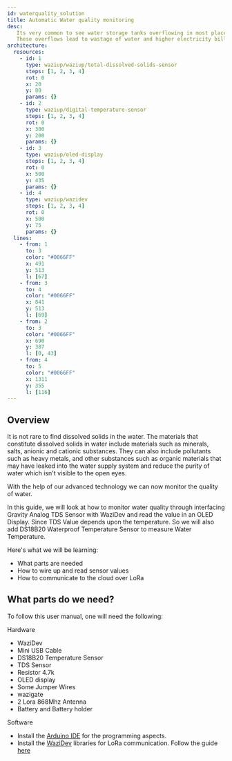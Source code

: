```yaml
---
id: waterquality_solution
title: Automatic Water quality monitoring
desc:
   Its very common to see water storage tanks overflowing in most places where a pump is used.
   These overflows lead to wastage of water and higher electricity bills due to the water pumps running longer than necessary.
architecture:
  resources:
    - id: 1
      type: waziup/waziup/total-dissolved-solids-sensor
      steps: [1, 2, 3, 4]
      rot: 0
      x: 20
      y: 80
      params: {}
    - id: 2
      type: waziup/digital-temperature-sensor
      steps: [1, 2, 3, 4]
      rot: 0
      x: 300
      y: 200
      params: {}
    - id: 3
      type: waziup/oled-display
      steps: [1, 2, 3, 4]
      rot: 0
      x: 500
      y: 435
      params: {}
    - id: 4
      type: waziup/wazidev
      steps: [1, 2, 3, 4]
      rot: 0
      x: 500
      y: 75
      params: {}
  lines:
    - from: 1
      to: 3
      color: "#0066FF"
      x: 491
      y: 513
      l: [67]
    - from: 3
      to: 4
      color: "#0066FF"
      x: 841
      y: 513
      l: [69]
    - from: 2
      to: 3
      color: "#0066FF"
      x: 690
      y: 387
      l: [0, 43]
    - from: 4
      to: 5
      color: "#0066FF"
      x: 1311
      y: 355
      l: [116]
---
```


Overview
----

It is not rare to find dissolved solids in the water. The materials that constitute dissolved solids in water include materials such as minerals, salts, anionic and cationic substances. They can also include pollutants such as heavy metals, and other substances such as organic materials that may have leaked into the water supply system and reduce the purity of water which isn't visible to the open eyes.

With the help of our advanced technology we can now monitor the quality of water.



In this guide, we will look at how to monitor water quality through interfacing Gravity Analog TDS Sensor with WaziDev and read the value in an OLED Display. Since TDS Value depends upon the temperature. So we will also add DS18B20 Waterproof Temperature Sensor to measure Water Temperature. 


Here's what we will be learning:
- What parts are needed
- How to wire up and read sensor values
- How to communicate to the cloud over LoRa

What parts do we need?
----

To follow this user manual, one will need the following:

Hardware
  - WaziDev
  - Mini USB Cable
  - DS18B20 Temperature Sensor
  - TDS Sensor
  - Resistor 4.7k
  - OLED display
  - Some Jumper Wires
  - wazigate
  - 2 Lora 868Mhz Antenna
  - Battery and Battery holder



Software
  - Install the [Arduino IDE](https://www.arduino.cc/en/Main/Software) for the programming aspects.
  - Install the [WaziDev](https://github.com/Waziup/WaziDev/archive/master.zip) libraries for LoRa communication. Follow the guide [here](https://waziup.io/documentation/wazidev/user-manual/#install-the-wazidev-sketchbook)
